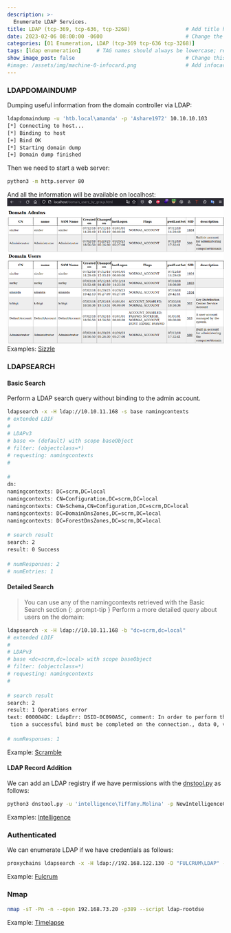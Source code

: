```yaml
---
description: >-
  Enumerate LDAP Services.
title: LDAP (tcp-369, tcp-636, tcp-3268)                  # Add title here
date: 2023-02-06 08:00:00 -0600                           # Change the date to match completion date
categories: [01 Enumeration, LDAP (tcp-369 tcp-636 tcp-3268)]                     # Change Templates to Writeup
tags: [ldap enumeration]     # TAG names should always be lowercase; replace template with writeup, and add relevant tags
show_image_post: false                                    # Change this to true
#image: /assets/img/machine-0-infocard.png                # Add infocard image here for post preview image
---
```

### LDAPDOMAINDUMP
Dumping useful information from the domain controller via LDAP:
```bash
ldapdomaindump -u 'htb.local\amanda' -p 'Ashare1972' 10.10.10.103
[*] Connecting to host...
[*] Binding to host
[+] Bind OK
[*] Starting domain dump
[+] Domain dump finished
```
Then we need to start a web server:
```bash
python3 -m http.server 80
```
And all the information will be available on localhost:
 ![Description](/assets/img/Pasted-image-20230129004932.png)
Examples:
[Sizzle](https://shuciran.github.io/posts/Sizzle/#fnref:ldapdomaindump)

### LDAPSEARCH
#### Basic Search
Perform a LDAP search query without binding to the admin account.
```bash
ldapsearch -x -H ldap://10.10.11.168 -s base namingcontexts
# extended LDIF
#
# LDAPv3
# base <> (default) with scope baseObject
# filter: (objectclass=*)
# requesting: namingcontexts 
#

#
dn:
namingcontexts: DC=scrm,DC=local
namingcontexts: CN=Configuration,DC=scrm,DC=local
namingcontexts: CN=Schema,CN=Configuration,DC=scrm,DC=local
namingcontexts: DC=DomainDnsZones,DC=scrm,DC=local
namingcontexts: DC=ForestDnsZones,DC=scrm,DC=local

# search result
search: 2
result: 0 Success

# numResponses: 2
# numEntries: 1
```
#### Detailed Search
> You can use any of the namingcontexts retrieved with the Basic Search section
{: .prompt-tip }
Perform a more detailed query about users on the domain:
```bash
ldapsearch -x -H ldap://10.10.11.168 -b "dc=scrm,dc=local"
# extended LDIF
#
# LDAPv3
# base <dc=scrm,dc=local> with scope baseObject
# filter: (objectclass=*)
# requesting: namingcontexts 
#

# search result
search: 2
result: 1 Operations error
text: 000004DC: LdapErr: DSID-0C090A5C, comment: In order to perform this opera
 tion a successful bind must be completed on the connection., data 0, v4563

# numResponses: 1
```
Example:
[Scramble](https://shuciran.github.io/posts/Scramble/#fnref:ldap-enum)

#### LDAP Record Addition
We can add an LDAP registry if we have permissions with the [dnstool.py](https://github.com/dirkjanm/krbrelayx) as follows:
```bash
python3 dnstool.py -u 'intelligence\Tiffany.Molina' -p NewIntelligenceCorpUser9876 -r webos1 -a add -t A -d 10.10.16.7 10.10.10.248
```
Examples:
[Intelligence](https://shuciran.github.io/posts/Intelligence/#fnref:ldap-record-addition)

### Authenticated
We can enumerate LDAP if we have credentials as follows:
```bash
proxychains ldapsearch -x -H ldap://192.168.122.130 -D "FULCRUM\LDAP" -w 'PasswordForSearching123!' -b 'DC=fulcrum,DC=local'
```
Example:
[Fulcrum](https://shuciran.github.io/posts/Fulcrum/#fnref:ldap-auth-enum)

### Nmap
```bash
nmap -sT -Pn -n --open 192.168.73.20 -p389 --script ldap-rootdse
```
Example:
[Timelapse](https://shuciran.github.io/posts/Timelapse/#fnref:ldap-enumeration)
